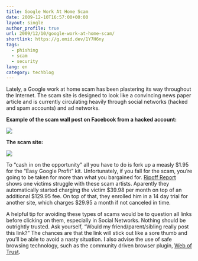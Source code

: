 ```yaml
---
title: Google Work At Home Scam
date: 2009-12-10T16:57:00+00:00
layout: single
author_profile: true
url: 2009/12/10/google-work-at-home-scam/
shortlink: https://g.omid.dev/1Y7H6ny
tags:
  - phishing
  - scam
  - security
lang: en
category: techblog
---
```

Lately, a Google work at home scam has been plastering its way throughout the Internet. The scam site is designed to look like a convincing news paper article and is currently circulating heavily through social networks (hacked and spam accounts) and ad networks.

**Example of the scam wall post on Facebook from a hacked account:**

[![](http://3.bp.blogspot.com/_vaUVXcmC3OI/SyEgT6IwLEI/AAAAAAAAAUQ/BWF-E3sF-Kc/s400/4158230751_9fd8f67bd8_o.png)](http://3.bp.blogspot.com/_vaUVXcmC3OI/SyEgT6IwLEI/AAAAAAAAAUQ/BWF-E3sF-Kc/s1600-h/4158230751_9fd8f67bd8_o.png)

**The scam site:**

[![](http://1.bp.blogspot.com/_vaUVXcmC3OI/SyEgku13TGI/AAAAAAAAAUY/BGWJJwoQJCI/s320/4158993840_91cb70750a_o_d.png)](http://1.bp.blogspot.com/_vaUVXcmC3OI/SyEgku13TGI/AAAAAAAAAUY/BGWJJwoQJCI/s1600-h/4158993840_91cb70750a_o_d.png)

To &#8220;cash in on the opportunity” all you have to do is fork up a measly $1.95 for the “Easy Google Profit” kit. Unfortunately, if you fall for the scam, you’re going to be taken for more than what you bargained for. [Ripoff Report](http://www.ripoffreport.com/advertising-deceptive/income-easy-street/income-easy-street-incomemembe-4deaf.htm) shows one victims struggle with these scam artists. Aparently they automatically started charging the victim $39.98 per month on top of an additional $129.95 fee. On top of that, they enrolled him in a 14 day trial for another site, which charges $29.95 a month if not canceled in time.

A helpful tip for avoiding these types of scams would be to question all links before clicking on them, especially in Social Networks. Nothing should be outrightly trusted. Ask yourself, “Would my friend/parent/sibling really post this link?” The chances are that the link will stick out like a sore thumb and you’ll be able to avoid a nasty situation. I also advise the use of safe browsing technology, such as the community driven browser plugin, [Web of Trust](http://sites.google.com/site/boelectronic/computer/security/site-advisor).
